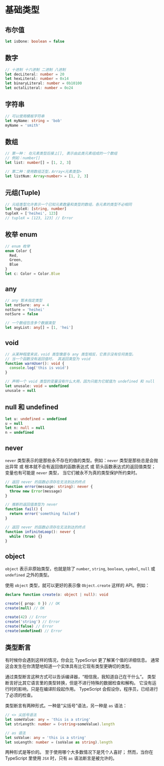 # 基础类型

## 布尔值

```ts
let isDone: boolean = false
```

## 数字

```ts
// 十进制 十六进制 二进制 八进制
let decLiteral: number = 20
let hexLiteral: number = 0x14
let binaryLiteral: number = 0b10100
let octalLiteral: number = 0o24
```

## 字符串

```ts
// 可以使用模板字符串
let myName: string = 'bob'
myName = 'smith'
```

## 数组

```ts
// 第一种： 在元素类型后接上[], 表示由此类元素组成的一个数组
// 例如：number[]
let list: number[] = [1, 2, 3]

// 第二种：使用数组泛型，Array<元素类型>
let listNum: Array<number> = [1, 2, 3]
```

## 元组(Tuple)

```ts
// 元组类型允许表示一个已知元素数量和类型的数组，各元素的类型不必相同
let tupleX: [string, number]
tupleX = ['heihei', 123]
// tupleX = [123, 123] // Error
```

## 枚举 enum

```ts
// enum 枚举
enum Color {
  Red,
  Green,
  Blue
}
let c: Color = Color.Blue
```

## any

```ts
// any 暂未指定类型
let notSure: any = 4
notSure = 'heihei'
notSure = false

// 一个数组包含多个数据类型
let anyList: any[] = [1, 'hei']
```

## void

```ts
// 从某种程度来说，void 类型像是与 any 类型相反，它表示没有任何类型。
// 当一个函数没有返回值时， 其返回类型为 void
function warnUser(): void {
  console.log('this is void')
}

// 声明一个 void 类型的变量没有什么大用，因为只能为它赋值为 undefined 和 null
let unusale: void = undefined
unusale = null
```

## null 和 undefined

```ts
let u: undefined = undefined
u = null
let n: null = null
n = undefined
```

## never

`never` 类型表示的是那些永不存在的值的类型。例如：`never` 类型是那些总是会抛出异常
或 根本就不会有返回值的函数表达式 或 箭头函数表达式的返回值类型；变量也有可能是 `never` 类型，
当它们被永不为真的类型保护所约束时。

```ts
// 返回 never 的函数必须存在无法到达的终点
function error(message: string): never {
  throw new Error(message)
}

// 推断的返回值类型为 never
function fail() {
  return error('something failed')
}

// 返回 never 的函数必须存在无法到达的终点
function infiniteLoop(): never {
  while (true) {}
}
```

## object

`object` 表示非原始类型，也就是除了 `number`, `string`, `boolean`, `symbol`, `null` 或 `undefined` 之外的类型。

使用 `object` 类型，就可以更好的表示像 `Object.create` 这样的 API。例如：

```ts
declare function create(o: object | null): void

create({ prop: 0 }) // OK
create(null) // OK

create(42) // Error
create('string') // Error
create(false) // Error
create(undefined) // Error
```

## 类型断言

有时候你会遇到这样的情况，你会比 TypeScript 更了解某个值的详细信息。 
通常这会发生在你清楚地知道一个实体具有比它现有类型更确切的类型。

通过类型断言这种方式可以告诉编译器，“相信我，我知道自己在干什么”。 
类型断言好比其它语言里的类型转换，但是不进行特殊的数据检查和解构。 
它没有运行时的影响，只是在编译阶段起作用。 TypeScript 会假设你，程序员，已经进行了必须的检查。

类型断言有两种形式。一种是“尖括号”语法，另一种是 `as` 语法：

```ts
// <> 尖括号语法
let someValue: any = 'this is a string'
let strLength: number = (<string>someValue).length

// as 语法
let soValue: any = 'this is a string' 
let soLength: number = (soValue as string).length
```

两种形式是等价的。 至于使用哪个大多数情况下是凭个人喜好；
然而，当你在 TypeScript 里使用 `JSX` 时，只有 `as` 语法断言是被允许的。